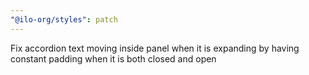 ```yaml
---
"@ilo-org/styles": patch
---
```


Fix accordion text moving inside panel when it is expanding by having constant padding when it is both closed and open
